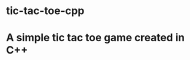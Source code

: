 # tic-tac-toe-cpp
<html>
  <h1><strong>A simple tic tac toe game created in C++</strong>
     

  </h1>
</html>
